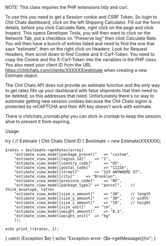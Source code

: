 NOTE: This class requires the PHP extensions tidy and curl.

To use this you need to get a Session cookie and CSRF Token.
So login to Chit Chats dashboard, click on the left Shipping Calculator. Fill out the form details, before you click Calculate Rate, right click on the page
and click Inspect.  This opens Developer Tools, you will then want to click on the Network Tab, put a checkbox on "Preserve log" then click Calculate Rate.
You will then have a bunch of entries listed and need to find the one that says "estimate", then on the right click on Headers.
Look for Request Headers, then scroll down to find Cookie and X-Csrf-Token.  You need to copy the Cookie and the X-Csrf-Token into the variables in the PHP class.
You also need your client ID from the URL https://chitchats.com/clients/XXXXXX/estimate when creating a new Estimate object.

The Chit Chats API does not provide an estimate function and the only way to get rates fills up your dashboard with false shipments that then need to be deleted,
so this addresses that need.  Unfortunately there's no way to automate getting new session cookies because the Chit Chats signin is protected by reCAPTCHA and their API key
doesn't work with estimate.

There is chitchats_crontab.php you can stick in crontab to keep the session alive to prevent it from expiring.

Usage:

try {
	// Estimate ( Chit Chats Client ID )
	$estimate = new Estimate(XXXXXX);

	$rates = $estimate->getRates(array(
		"estimate_view_model[package_preset]"   => "custom",
		"estimate_view_model[region_id]"	=> "1",
		"estimate_view_model[country_code]"     => "US",
		"estimate_view_model[postal_code]"      => "11228",
		"estimate_view_model[street]"		=> "123 ANYWHERE ST",
		"estimate_view_model[city]"		=> "Brooklyn",
		"estimate_view_model[province_code]"	=> "NY",
		"estimate_view_model[package_type]"	=> "parcel",	// thick_envelope, letter
		"estimate_view_model[size_x_amount]"	=> "30",	// length
		"estimate_view_model[size_y_amount]"	=> "30",	// width
		"estimate_view_model[size_z_amount]"	=> "10",	// height
		"estimate_view_model[size_unit]"	=> "cm",
		"estimate_view_model[weight_amount]"	=> "0.3",
		"estimate_view_model[weight_unit]"	=> "kg"
		));

	echo print_r($rates, 1);
} catch (Exception $e) {
	echo "Exception error: {$e->getMessage()}\n";
}
